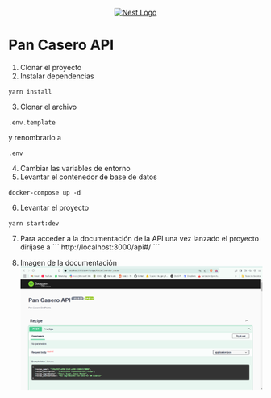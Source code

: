<p align="center">
  <a href="http://nestjs.com/" target="blank"><img src="https://nestjs.com/img/logo-small.svg" width="120" alt="Nest Logo" /></a>
</p>

# Pan Casero API

1. Clonar el proyecto
2. Instalar dependencias
```
yarn install
```
3. Clonar el archivo 
```
.env.template
``` 
y renombrarlo a 
```
.env
```
4. Cambiar las variables de entorno
5. Levantar el contenedor de base de datos
```
docker-compose up -d
```
6. Levantar el proyecto
```
yarn start:dev
```

7. Para acceder a la documentación de la API una vez lanzado el proyecto diríjase a 
´´´
http://localhost:3000/api#/
´´´

8. Imagen de la documentación
![Doc API](/src/helpers/images/DocAPI.png)
